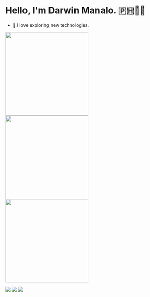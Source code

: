 # Hello, I'm Darwin Manalo. 🇵🇭👋🏼 
 - 🔭 I love exploring new technologies.

<img src="https://leftoversalad.com/c/015_programmingpeople/PP4.png" width="260"> <img src="https://leftoversalad.com/c/015_programmingpeople/elixir.png" width="260"> <img src="https://leftoversalad.com/c/015_programmingpeople/PP9.png" width="260">


<img src="https://img.shields.io/badge/OS-linux-orange?logo=linux"> <img src="https://img.shields.io/badge/Editor-VS%20Code-blue?logo=visual-studio-code"> <img src="https://img.shields.io/badge/Shell-Bash-green?logo=gnu-bash">

<!-- My socials

<img src="https://img.shields.io/github/followers/darwinphi?style=social">
<img src="https://img.shields.io/twitter/follow/darwinmanalophi?style=social"> -->

<!--
**darwinphi/darwinphi** is a ✨ _special_ ✨ repository because its `README.md` (this file) appears on your GitHub profile.

Here are some ideas to get you started:

- 🔭 I’m currently working on ...
- 🌱 I’m currently learning ...
- 👯 I’m looking to collaborate on ...
- 🤔 I’m looking for help with ...
- 💬 Ask me about ...
- 📫 How to reach me: ...
- ⚡ Fun fact: ...
-->
